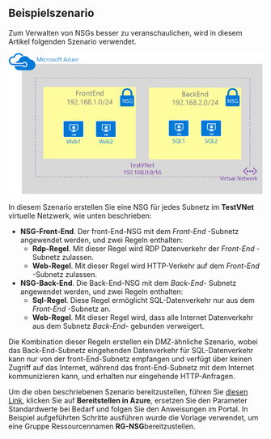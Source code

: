 ## <a name="sample-scenario"></a>Beispielszenario

Zum Verwalten von NSGs besser zu veranschaulichen, wird in diesem Artikel folgenden Szenario verwendet.

![VNet Szenario](./media/virtual-networks-create-nsg-scenario-include/figure1.png)

In diesem Szenario erstellen Sie eine NSG für jedes Subnetz im **TestVNet** virtuelle Netzwerk, wie unten beschrieben: 

- **NSG-Front-End**. Der front-End-NSG mit dem *Front-End* -Subnetz angewendet werden, und zwei Regeln enthalten:  
    - **Rdp-Regel**. Mit dieser Regel wird RDP Datenverkehr der *Front-End* -Subnetz zulassen.
    - **Web-Regel**. Mit dieser Regel wird HTTP-Verkehr auf dem *Front-End* -Subnetz zulassen.
- **NSG-Back-End**. Die Back-End-NSG mit dem *Back-End-* Subnetz angewendet werden, und zwei Regeln enthalten: 
    - **Sql-Regel**. Diese Regel ermöglicht SQL-Datenverkehr nur aus dem *Front-End* -Subnetz an.
    - **Web-Regel**. Mit dieser Regel wird, dass alle Internet Datenverkehr aus dem Subnetz *Back-End-* gebunden verweigert.

Die Kombination dieser Regeln erstellen ein DMZ-ähnliche Szenario, wobei das Back-End-Subnetz eingehenden Datenverkehr für SQL-Datenverkehr kann nur von der front-End-Subnetz empfangen und verfügt über keinen Zugriff auf das Internet, während das front-End-Subnetz mit dem Internet kommunizieren kann, und erhalten nur eingehende HTTP-Anfragen.

Um die oben beschriebenen Szenario bereitzustellen, führen Sie [diesen Link](http://github.com/telmosampaio/azure-templates/tree/master/201-IaaS-WebFrontEnd-SQLBackEnd-NSG), klicken Sie auf **Bereitstellen in Azure**, ersetzen Sie den Parameter Standardwerte bei Bedarf und folgen Sie den Anweisungen im Portal. In Beispiel aufgeführten Schritte ausführen wurde die Vorlage verwendet, um eine Gruppe Ressourcennamen **RG-NSG**bereitzustellen. 
 